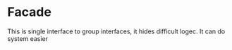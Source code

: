 # Facade 

This is single interface to group interfaces, it hides difficult logec.
It can do system easier